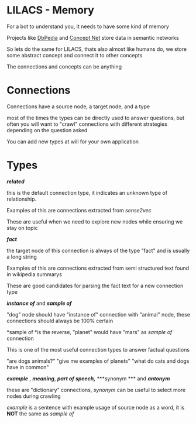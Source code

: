 # LILACS - Memory

For a bot to understand you, it needs to have some kind of memory

Projects like [DbPedia]() and [Concept Net]() store data in semantic networks

So lets do the same for LILACS, thats also almost like humans do, we store some abstract concept and connect it to other concepts

The connections and concepts can be anything

# Connections

Connections have a source node, a target node, and a type

most of the times the types can be directly used to answer questions, but often you will want to "crawl" connections with different strategies depending on the question asked


You can add new types at will for your own application



#  Types



***related***

this is the default connection type, it indicates an unknown type of relationship. 

Examples of this are connections extracted from *sense2vec*

These are useful when we need to explore new nodes while ensuring we stay on topic


***fact***

the target node of this connection is always of the type "fact" and is usually a long string

Examples of this are connections extracted from semi structured text found in wikipedia summarys

These are good candidates for parsing the fact text for a new connection type


***instance of*** and ***sample of***

"dog" node should have "instance of" connection with "animal" node, these connections should always be 100% certain

*sample of *is the reverse, "planet" would have "mars" as *sample of* connection

This is one of the most useful connection types to answer factual questions

"are dogs animals?"
"give me examples of planets"
"what do cats and dogs have in common"




***example*** , ***meaning***, ***part of speech,*** ***synonym *** and ***antonym***

these are "dictionary" connections, *synonym* can be useful to select more nodes during crawling

*example* is a sentence with example usage of source node as a word, it is **NOT** the same as *sample of*



